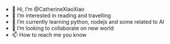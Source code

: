 - 👋 Hi, I’m @CatherineXiaoXiao
- 👀 I’m interested in reading and travelling
- 🌱 I’m currently learning python, nodejs and some related to AI
- 💞️ I’m looking to collaborate on new world
- 📫 How to reach me you know

<!---
CatherineXiaoXiao/CatherineXiaoXiao is a ✨ special ✨ repository because its `README.md` (this file) appears on your GitHub profile.
You can click the Preview link to take a look at your changes.
--->
